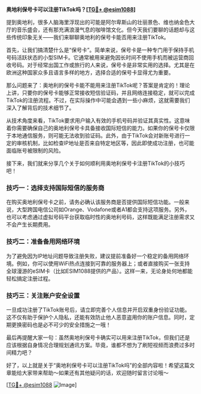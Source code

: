 **奥地利保号卡可以注册TikTok吗？[[TG💪+ @esim1088](https://t.me/s/esim1088)]**

提到奥地利，很多人脑海里浮现出的可能是阿尔卑斯山的壮丽景色、维也纳金色大厅的音乐盛会，还有那充满浪漫气息的咖啡馆文化。但今天我们要聊的话题却与这些传统印象无关——我们来聊聊奥地利的保号卡能否用来注册TikTok。

首先，让我们搞清楚什么是“保号卡”。简单来说，保号卡是一种专门用于保持手机号码活跃状态的小型SIM卡。它通常被用来避免因长时间不使用手机而被运营商回收号码。对于经常出国工作或旅行的人来说，保号卡是非常实用的选择。尤其是在欧洲这种国家众多且语言多样的地方，选择合适的保号卡显得尤为重要。

那么问题来了：奥地利的保号卡能不能用来注册TikTok呢？答案是肯定的！理论上讲，只要你的保号卡能够正常接收短信验证码，并且网络连接稳定，就可以完成TikTok的注册流程。不过，在实际操作中可能会遇到一些小麻烦，这就需要我们深入了解背后的技术细节了。

从技术角度来看，TikTok要求用户输入有效的手机号码并验证其真实性。这意味着你需要确保自己的奥地利保号卡具备接收国际短信的能力。如果你的保号卡仅限于本地通信服务，则可能无法收到验证码。此外，由于TikTok会对新账号进行一定的审核机制，比如检查IP地址是否来自特定地区等，因此即使成功注册，也可能面临账号被限制的风险。

接下来，我们就来分享几个关于如何顺利用奥地利保号卡注册TikTok的小技巧吧！

### 技巧一：选择支持国际短信的服务商

在购买奥地利保号卡之前，请务必确认该服务商是否提供国际短信功能。一般来说，大型跨国电信公司如Orange、Vodafone或者A1都会支持这项服务。另外，也可以考虑通过虚拟号码平台获取临时性的奥地利号码，这样既能满足注册需求又不会产生长期费用。

### 技巧二：准备备用网络环境

为了避免因为IP地址问题导致注册失败，建议提前准备好一个稳定的备用网络环境。例如，你可以使用WiFi热点连接到可靠的服务器上；或者直接购买一张支持全球漫游的eSIM卡（比如ESIM1088提供的产品）。这样一来，无论身处何地都能轻松搞定注册过程。

### 技巧三：关注账户安全设置

一旦成功注册了TikTok账号后，请立即完善个人信息并开启双重身份验证功能。这不仅有助于保护个人隐私，还能有效防止他人恶意盗用你的账户信息。同时，定期更换密码也是必不可少的安全措施之一哦！

最后再提醒大家一句：虽然奥地利保号卡确实可以用来注册TikTok，但我们还是应该根据自身情况合理规划通讯方案。毕竟，谁都不想为了刷短视频而浪费过多时间精力吧？

好了，以上就是关于“奥地利保号卡可以注册TikTok吗”的全部内容啦！希望这篇文章能给大家带来帮助～如果还有其他疑问的话，欢迎随时留言讨论哦～

[[TG💪+ @esim1088](https://t.me/s/esim1088) ![Image](https://i.postimg.cc/4NQfJmqS/Snipaste-2025-05-13-00-14-12.png)]